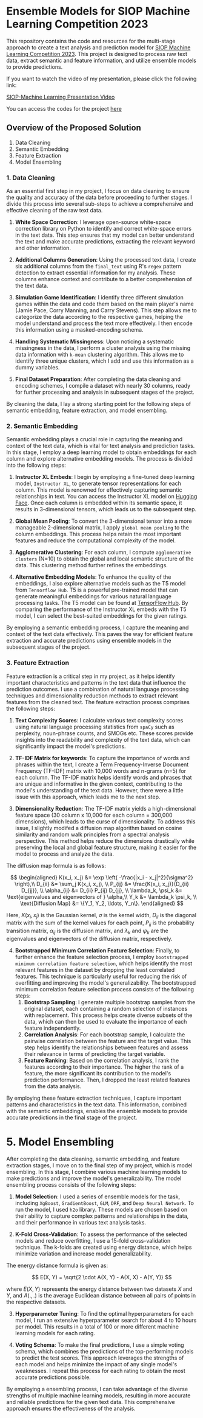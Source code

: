 # Ensemble Models for SIOP Machine Learning Competition 2023

This repository contains the code and resources for the multi-stage approach to create a text analysis and prediction model for [SIOP Machine Learning Competition 2023](https://eval.ai/web/challenges/challenge-page/1937/overview). This project is designed to process raw text data, extract semantic and feature information, and utilize ensemble models to provide predictions.

If you want to watch the video of my presentation, please click the following link:

[SIOP-Machine Learning Presentation Video](https://www.dropbox.com/s/hvq0ekdn8hbjoe5/SIOP-MachineLearning%20Presentation.mp4?dl=0)

You can access the codes for the project [here](https://mustafaakben.com)

## Overview of the Proposed Solution

1. Data Cleaning
2. Semantic Embedding
3. Feature Extraction
4. Model Ensembling

### 1. Data Cleaning

As an essential first step in my project, I focus on data cleaning to ensure the quality and accuracy of the data before proceeding to further stages. I divide this process into several sub-steps to achieve a comprehensive and effective cleaning of the raw text data.

1. **White Space Correction**: I leverage open-source white-space correction library on Python to identify and correct white-space errors in the text data. This step ensures that my model can better understand the text and make accurate predictions, extracting the relevant keyword and other information.

2. **Additional Columns Generation**: Using the processed text data, I create six additional columns from the `final_text` using R's `regex` pattern detection to extract essential information for my analysis. These columns enhance context and contribute to a better comprehension of the text data.

3. **Simulation Game Identification**: I identify three different simulation games within the data and code them based on the main player's name (Jamie Pace, Corry Manning, and Carry Stevens). This step allows me to categorize the data according to the respective games, helping the model understand and process the text more effectively. I then encode this information using a masked-encoding schema. 

4. **Handling Systematic Missingness**: Upon noticing a systematic missingness in the data, I perform a cluster analysis using the missing data information with `k-mean` clustering algorithm. This allows me to identify three unique clusters, which I add and use this information as a dummy variables.

5. **Final Dataset Preparation**: After completing the data cleaning and encoding schemes, I compile a dataset with nearly 30 columns, ready for further processing and analysis in subsequent stages of the project.

By cleaning the data, I lay a strong starting point for the following steps of semantic embedding, feature extraction, and model ensembling.

### 2. Semantic Embedding

Semantic embedding plays a crucial role in capturing the meaning and context of the text data, which is vital for text analysis and prediction tasks. In this stage, I employ a deep learning model to obtain embeddings for each column and explore alternative embedding models. The process is divided into the following steps:

1. **Instructor XL Embeds**: I begin by employing a fine-tuned deep learning model, `Instructor XL`, to generate tensor representations for each column. This model is renowned for effectively capturing semantic relationships in text. You can access the Instructor XL model on [Hugging Face](https://huggingface.co/hkunlp/instructor-xl). Once each column is embedded within its semantic space, it results in 3-dimensional tensors, which leads us to the subsequent step.

2. **Global Mean Pooling**: To convert the 3-dimensional tensor into a more manageable 2-dimensional matrix, I apply `global mean pooling` to the column embeddings. This process helps retain the most important features and reduce the computational complexity of the model.

3. **Agglomerative Clustering**: For each column, I compute `agglomerative clusters` (N=10) to obtain the global and local semantic structure of the data. This clustering method further refines the embeddings.

4. **Alternative Embedding Models**: To enhance the quality of the embeddings, I also explore alternative models such as the T5 model from `Tensorflow Hub`. T5 is a powerful pre-trained model that can generate meaningful embeddings for various natural language processing tasks. The T5 model can be found at [TensorFlow Hub](https://tfhub.dev/google/sentence-t5/st5-11b/1). By comparing the performance of the Instructor XL embeds with the T5 model, I can select the best-suited embeddings for the given ratings.

By employing a semantic embedding process, I capture the meaning and context of the text data effectively. This paves the way for efficient feature extraction and accurate predictions using ensemble models in the subsequent stages of the project.

### 3. Feature Extraction

Feature extraction is a critical step in my project, as it helps identify important characteristics and patterns in the text data that influence the prediction outcomes. I use a combination of natural language processing techniques and dimensionality reduction methods to extract relevant features from the cleaned text. The feature extraction process comprises the following steps:

1. **Text Complexity Scores**: I calculate various text complexity scores using natural language processing statistics from `spaCy` such as perplexity, noun-phrase counts, and SMOGs etc. These scores provide insights into the readability and complexity of the text data, which can significantly impact the model's predictions.

2. **TF-IDF Matrix for keywords**: To capture the importance of words and phrases within the text, I create a Term Frequency-Inverse Document Frequency (TF-IDF) matrix with 10,000 words and n-grams (n=5) for each column. The TF-IDF matrix helps identify words and phrases that are unique and informative in the given context, contributing to the model's understanding of the text data. However, there were a little issue with this approach, which leads me to the next step.

3. **Dimensionality Reduction**: The TF-IDF matrix yields a high-dimensional feature space (30 column x 10,000 for each column = 300,000 dimensions), which leads to the curse of dimensionality. To address this issue, I slightly modifed a diffusion map algorithm based on cosine similarity and random walk principles from a spectral analysis perspective. This method helps reduce the dimensions drastically while preserving the local and global feature structure, making it easier for the model to process and analyze the data.

The diffusion map formula is as follows:

$$
\begin{aligned}
K(x_i, x_j) &= \exp \left( -\frac{|x_i - x_j|^2}{\sigma^2} \right),\\
D_{ii} &= \sum_j K(x_i, x_j), \\
P_{ij} &= \frac{K(x_i, x_j)}{D_{ii} D_{jj}}, \\
\alpha_{ij} &= D_{ii} P_{ij} D_{jj}, \\
\lambda_k, \psi_k &= \text{eigenvalues and eigenvectors of } \alpha,\\
Y_k &= \lambda_k \psi_k, \\
\text{Diffusion Map} &= \{Y_1, Y_2, \ldots, Y_n\}.
\end{aligned}
$$

Here, $K(x_i, x_j)$ is the Gaussian kernel, $\sigma$ is the kernel width, $D_{ii}$ is the diagonal matrix with the sum of the kernel values for each point, $P_{ij}$ is the probability transition matrix, $\alpha_{ij}$ is the diffusion matrix, and $\lambda_k$ and $\psi_k$ are the eigenvalues and eigenvectors of the diffusion matrix, respectively.

4. **Bootstrapped Minimum Correlation Feature Selection**: Finally, to further enhance the feature selection process, I employ `bootstrapped minimum correlation feature selection`, which helps identify the most relevant features in the dataset by dropping the least correlated features. This technique is particularly useful for reducing the risk of overfitting and improving the model's generalizability. The bootstrapped minimum correlation feature selection process consists of the following steps:
   1. **Bootstrap Sampling**: I generate multiple bootstrap samples from the original dataset, each containing a random selection of instances with replacement. This process helps create diverse subsets of the data, which can then be used to evaluate the importance of each feature independently.
   2. **Correlation Analysis**: For each bootstrap sample, I calculate the pairwise correlation between the feature and the target value. This step helps identify the relationships between features and assess their relevance in terms of predicting the target variable.
   3. **Feature Ranking**: Based on the correlation analysis, I rank the features according to their importance. The higher the rank of a feature, the more significant its contribution to the model's prediction performance. Then, I dropped the least related features from the data analysis.

By employing these feature extraction techniques, I capture important patterns and characteristics in the text data. This information, combined with the semantic embeddings, enables the ensemble models to provide accurate predictions in the final stage of the project.


# 5. Model Ensembling

After completing the data cleaning, semantic embedding, and feature extraction stages, I move on to the final step of my project, which is model ensembling. In this stage, I combine various machine learning models to make predictions and improve the model's generalizability. The model ensembling process consists of the following steps:

1. **Model Selection**: I used a series of ensemble models for the task, including `XgBoost`, `GradientBoost`, `GLM`, `DRF`, and `Deep Neural Network`. To run the model, I used `h2o` library. These models are chosen based on their ability to capture complex patterns and relationships in the data, and their performance in various text analysis tasks.

2. **K-Fold Cross-Validation**: To assess the performance of the selected models and reduce overfitting, I use a 15-fold cross-validation technique. The k-folds are created using energy distance, which helps minimize variation and increase model generalizability.

The energy distance formula is given as:

$$
E(X, Y) = \sqrt{2 \cdot A(X, Y) - A(X, X) - A(Y, Y)}
$$

where $E(X, Y)$ represents the energy distance between two datasets $X$ and $Y$, and $A(., .)$ is the average Euclidean distance between all pairs of points in the respective datasets.

3. **Hyperparameter Tuning**: To find the optimal hyperparameters for each model, I run an extensive hyperparameter search for about 4 to 10 hours per model. This results in a total of 100 or more different machine learning models for each rating.

4. **Voting Schema**: To make the final predictions, I use a simple voting schema, which combines the predictions of the top-performing models to predict the test scores. This approach leverages the strengths of each model and helps minimize the impact of any single model's weaknesses. I repeat this process for each rating to obtain the most accurate predictions possible.

By employing a ensembling process, I can take advantage of the diverse strengths of multiple machine learning models, resulting in more accurate and reliable predictions for the given text data. This comprehensive approach ensures the effectiveness of the analysis.